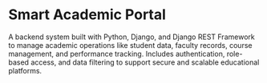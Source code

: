 # Smart Academic Portal
A backend system built with Python, Django, and Django REST Framework to manage academic operations like student data, faculty records, course management, and performance tracking. Includes authentication, role-based access, and data filtering to support secure and scalable educational platforms.
